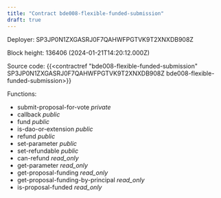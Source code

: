 ```yaml
---
title: "Contract bde008-flexible-funded-submission"
draft: true
---
```

Deployer: SP3JP0N1ZXGASRJ0F7QAHWFPGTVK9T2XNXDB908Z


 



Block height: 136406 (2024-01-21T14:20:12.000Z)

Source code: {{<contractref "bde008-flexible-funded-submission" SP3JP0N1ZXGASRJ0F7QAHWFPGTVK9T2XNXDB908Z bde008-flexible-funded-submission>}}

Functions:

* submit-proposal-for-vote _private_
* callback _public_
* fund _public_
* is-dao-or-extension _public_
* refund _public_
* set-parameter _public_
* set-refundable _public_
* can-refund _read_only_
* get-parameter _read_only_
* get-proposal-funding _read_only_
* get-proposal-funding-by-principal _read_only_
* is-proposal-funded _read_only_
